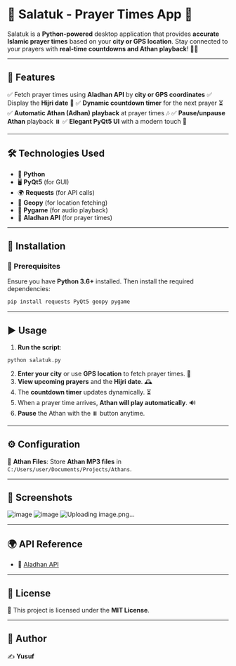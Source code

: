 # 🌙 Salatuk - Prayer Times App 🕌

Salatuk is a **Python-powered** desktop application that provides **accurate Islamic prayer times** based on your **city or GPS location**. Stay connected to your prayers with **real-time countdowns and Athan playback**! 🕋✨

---

## 🚀 Features
✅ Fetch prayer times using **Aladhan API** by **city or GPS coordinates**
✅ Display the **Hijri date** 📅
✅ **Dynamic countdown timer** for the next prayer ⏳
✅ **Automatic Athan (Adhan) playback** at prayer times 🎶
✅ **Pause/unpause Athan** playback ⏸️
✅ **Elegant PyQt5 UI** with a modern touch 🎨

---

## 🛠️ Technologies Used
- 🐍 **Python**
- 🖥️ **PyQt5** (for GUI)
- 🌍 **Requests** (for API calls)
- 📍 **Geopy** (for location fetching)
- 🎵 **Pygame** (for audio playback)
- 🌙 **Aladhan API** (for prayer times)

---

## 🔧 Installation
### 📌 Prerequisites
Ensure you have **Python 3.6+** installed. Then install the required dependencies:
```sh
pip install requests PyQt5 geopy pygame
```

---

## ▶️ Usage
1. **Run the script**:
```sh
python salatuk.py
```
2. **Enter your city** or use **GPS location** to fetch prayer times. 📌
3. **View upcoming prayers** and the **Hijri date**. 🕰️
4. The **countdown timer** updates dynamically. ⏳
5. When a prayer time arrives, **Athan will play automatically**. 🔊
6. **Pause** the Athan with the ⏸️ button anytime.

---

## ⚙️ Configuration
🎵 **Athan Files**: Store **Athan MP3 files** in `C:/Users/user/Documents/Projects/Athans`.

---

## 📸 Screenshots
![image](https://github.com/user-attachments/assets/b54f26b2-5eb4-4cf2-93b8-dae608689a61)
![image](https://github.com/user-attachments/assets/4b5acb9c-210d-4782-8e7b-182daccd6ec9)
![Uploading image.png…]()




---

## 🌍 API Reference
- 📌 [Aladhan API](https://aladhan.com/prayer-times-api)

---

## 📜 License
🔖 This project is licensed under the **MIT License**.

---

## 👤 Author
✍️ **Yusuf**

